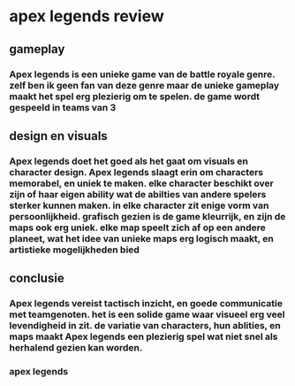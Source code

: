 # apex legends review

## gameplay

### Apex legends is een unieke game van de battle royale genre. zelf ben ik geen fan van deze genre maar de unieke gameplay maakt het spel erg plezierig om te spelen. de game wordt gespeeld in teams van 3

## design en visuals

### Apex legends doet het goed als het gaat om visuals en character design. Apex legends slaagt erin om characters memorabel, en uniek te maken. elke character beschikt over zijn of haar eigen ability wat de abilties van andere spelers sterker kunnen maken. in elke character zit enige vorm van persoonlijkheid. grafisch gezien is de game kleurrijk, en zijn de maps ook erg uniek. elke map speelt zich af op een andere planeet, wat het idee van unieke maps erg logisch maakt, en artistieke mogelijkheden bied

## conclusie

### Apex legends vereist tactisch inzicht, en goede communicatie met teamgenoten. het is een solide game waar visueel erg veel levendigheid in zit. de variatie van characters, hun ablities, en maps maakt Apex legends een plezierig spel wat niet snel als herhalend gezien kan worden.

### apex legends
